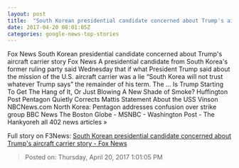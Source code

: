 ```yaml
---
layout: post
title:  "South Korean presidential candidate concerned about Trump's aircraft carrier story - Fox News"
date: 2017-04-20 08:01:05Z
categories: google-news-top-stories
---
```


Fox News South Korean presidential candidate concerned about Trump's aircraft carrier story Fox News A presidential candidate from South Korea's former ruling party said Wednesday that if what President Trump said about the mission of the U.S. aircraft carrier was a lie “South Korea will not trust whatever Trump says” the remainder of his term. The ... Is Trump Starting To Get The Hang of It, Or Just Blowing A New Shade of Smoke? Huffington Post Pentagon Quietly Corrects Mattis Statement About the USS Vinson NBCNews.com North Korea: Pentagon addresses confusion over strike group BBC News The Boston Globe - MSNBC - Washington Post - The Hankyoreh all 402 news articles »


Full story on F3News: [South Korean presidential candidate concerned about Trump's aircraft carrier story - Fox News](http://www.f3nws.com/n/b3dVVB)

> Posted on: Thursday, April 20, 2017 1:01:05 PM
